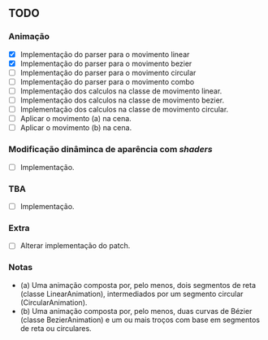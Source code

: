 ## TODO

### Animação
- [x] Implementação do parser para o movimento linear
- [x] Implementação do parser para o movimento bezier
- [ ] Implementação do parser para o movimento circular
- [ ] Implementação do parser para o movimento combo
- [ ] Implementação dos calculos na classe de movimento linear.
- [ ] Implementação dos calculos na classe de movimento bezier.
- [ ] Implementação dos calculos na classe de movimento circular.
- [ ] Aplicar o movimento (a) na cena.
- [ ] Aplicar o movimento (b) na cena.

### Modificação dinâminca de aparência com *shaders*
- [ ] Implementação.

### TBA
- [ ] Implementação.

### Extra
- [ ] Alterar implementação do patch.

### Notas
- (a) Uma animação composta por, pelo menos, dois segmentos de reta (classe LinearAnimation),   intermediados   por   um   segmento   circular   (CircularAnimation).
- (b) Uma animação composta por, pelo menos, duas curvas de Bézier (classe BezierAnimation)   e   um   ou   mais   troços   com   base   em   segmentos   de   reta   ou   circulares.
